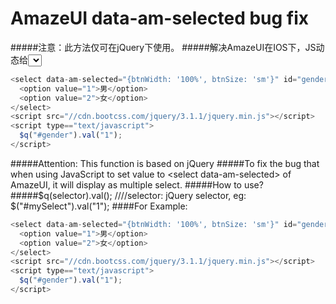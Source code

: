 # AmazeUI data-am-selected bug fix
#####注意：此方法仅可在jQuery下使用。
#####解决AmazeUI在IOS下，JS动态给<select data-am-selected>赋值时出现多选的BUG。
#####使用方法：
#####$q(selector).val(); //selector: 和jQuery的查找器一样
####例:
```javascript
<select data-am-selected="{btnWidth: '100%', btnSize: 'sm'}" id="gender" name="gender">
  <option value="1">男</option>
  <option value="2">女</option>
</select>
<script src="//cdn.bootcss.com/jquery/3.1.1/jquery.min.js"></script>
<script type=="text/javascript">
  $q("#gender").val("1");
</script>
```



#####Attention: This function is based on jQuery
#####To fix the bug that when using JavaScript to set value to &lt;select data-am-selected> of AmazeUI, it will display as multiple select.
#####How to use?
#####$q(selector).val(); ////selector: jQuery selector, eg: $("#mySelect").val("1");
####For Example:
```javascript
<select data-am-selected="{btnWidth: '100%', btnSize: 'sm'}" id="gender" name="gender">
  <option value="1">男</option>
  <option value="2">女</option>
</select>
<script src="//cdn.bootcss.com/jquery/3.1.1/jquery.min.js"></script>
<script type=="text/javascript">
  $q("#gender").val("1");
</script>
```
